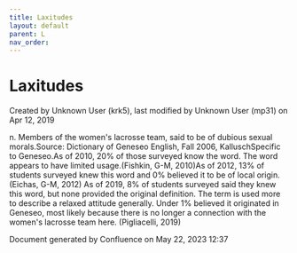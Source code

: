 ```yaml
---
title: Laxitudes
layout: default
parent: L
nav_order:
---
```


# Laxitudes

Created by  Unknown User (krk5), last modified by  Unknown User (mp31) on Apr 12, 2019

n. Members of the women's lacrosse team, said to be of dubious sexual morals.Source: Dictionary of Geneseo English, Fall 2006, KalluschSpecific to Geneseo.As of 2010, 20% of those surveyed know the word. The word appears to have limited usage.(Fishkin, G-M, 2010)As of 2012, 13% of students surveyed knew this word and 0% believed it to be of local origin.(Eichas, G-M, 2012) As of 2019, 8% of students surveyed said they knew this word, but none provided the original definition. The term is used more to describe a relaxed attitude generally. Under 1% believed it originated in Geneseo, most likely because there is no longer a connection with the women's lacrosse team here. (Pigliacelli, 2019)

Document generated by Confluence on May 22, 2023 12:37


